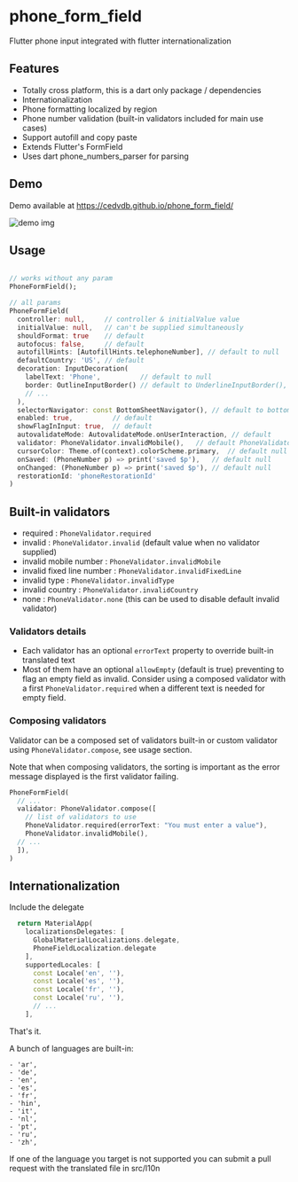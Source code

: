 # phone_form_field

Flutter phone input integrated with flutter internationalization

## Features

- Totally cross platform, this is a dart only package / dependencies
- Internationalization
- Phone formatting localized by region
- Phone number validation (built-in validators included for main use cases) 
- Support autofill and copy paste
- Extends Flutter's FormField
- Uses dart phone_numbers_parser for parsing


## Demo

Demo available at https://cedvdb.github.io/phone_form_field/

![demo img](https://raw.githubusercontent.com/cedvdb/phone_number_input/main/demo_image.png)

## Usage

```dart

// works without any param
PhoneFormField();

// all params
PhoneFormField(
  controller: null,     // controller & initialValue value
  initialValue: null,   // can't be supplied simultaneously
  shouldFormat: true    // default 
  autofocus: false,     // default
  autofillHints: [AutofillHints.telephoneNumber], // default to null
  defaultCountry: 'US', // default 
  decoration: InputDecoration(
    labelText: 'Phone',          // default to null
    border: OutlineInputBorder() // default to UnderlineInputBorder(),
    // ...
  ),
  selectorNavigator: const BottomSheetNavigator(), // default to bottom sheet but you can customize how the selector is shown by extending CountrySelectorNavigator
  enabled: true,          // default
  showFlagInInput: true,  // default
  autovalidateMode: AutovalidateMode.onUserInteraction, // default 
  validator: PhoneValidator.invalidMobile(),   // default PhoneValidator.invalid()
  cursorColor: Theme.of(context).colorScheme.primary,  // default null
  onSaved: (PhoneNumber p) => print('saved $p'),   // default null
  onChanged: (PhoneNumber p) => print('saved $p'), // default null
  restorationId: 'phoneRestorationId'
)

```

## Built-in validators

* required : `PhoneValidator.required`
* invalid : `PhoneValidator.invalid` (default value when no validator supplied)
* invalid mobile number : `PhoneValidator.invalidMobile`
* invalid fixed line number : `PhoneValidator.invalidFixedLine`
* invalid type : `PhoneValidator.invalidType`
* invalid country : `PhoneValidator.invalidCountry`
* none : `PhoneValidator.none` (this can be used to disable default invalid validator)

### Validators details

* Each validator has an optional `errorText` property to override built-in translated text
* Most of them have an optional `allowEmpty` (default is true) preventing to flag an empty field as invalid. Consider using a composed validator with a first `PhoneValidator.required` when a different text is needed for empty field.

### Composing validators

Validator can be a composed set of validators built-in or custom validator using `PhoneValidator.compose`, see usage section.

Note that when composing validators, the sorting is important as the error message displayed is the first validator failing.

```dart
PhoneFormField(
  // ...
  validator: PhoneValidator.compose([
    // list of validators to use
    PhoneValidator.required(errorText: "You must enter a value"),
    PhoneValidator.invalidMobile(),
  // ...
  ]),
)
```


## Internationalization

  Include the delegate

  ```dart
    return MaterialApp(
      localizationsDelegates: [
        GlobalMaterialLocalizations.delegate,
        PhoneFieldLocalization.delegate
      ],
      supportedLocales: [
        const Locale('en', ''),
        const Locale('es', ''),
        const Locale('fr', ''),
        const Locale('ru', ''),
        // ...
      ],
  ```

  That's it.

  
  A bunch of languages are built-in:

    - 'ar',
    - 'de',
    - 'en',
    - 'es',
    - 'fr',
    - 'hin',
    - 'it',
    - 'nl',
    - 'pt',
    - 'ru',
    - 'zh',
  
  
   If one of the language you target is not supported you can submit a
  pull request with the translated file in src/l10n
